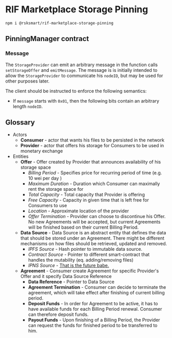 # RIF Marketplace Storage Pinning

```
npm i @rsksmart/rif-marketplace-storage-pinning
```

## PinningManager contract

### Message
The `StorageProvider` can emit an arbitrary message in the function calls `setStorageOffer` and `emitMessage`. 
The message is is initially intended to allow the `StorageProvider` to communicate his `nodeID`, but may be used for other purposes later.

The client should be instructed to enforce the following semantics:
- If `message` starts with `0x01`, then the following bits contain an arbitrary length `nodeID`.

## Glossary

 - Actors
    - **Consumer** - actor that wants his files to be persisted in the network
    - **Provider** - actor that offers his storage for Consumers to be used in monetary exchange
 - Entities
    - **Offer** - Offer created by Provider that announces availability of his storage space
      - *Billing Period* - Specifies price for recurring period of time (e.g. 10 wei per day ) 
      - *Maximum Duration* - Duration which Consumer can maximally rent the storage space for 
      - *Total Capacity* - Total capacity that Provider is offering
      - *Free Capacity* - Capacity in given time that is left free for Consumers to use  
      - *Location* - Approximate location of the provider
      - *Offer Termination* - Provider can choose to discontinue his Offer. No new Agreements will be accepted, but current Agreements will be finished based on their current Billing Period.
    - **Data Source** - Data Source is an abstract entity that defines the data that should be stored under an Agreement. There might be different mechanisms on how files should be retrieved, updated and removed.
      - *IPFS Source* - Hash pointer to immutable data source.
      - *Contract Source* - Pointer to different smart-contract that handles the mutability (eq. adding/removing files) 
      - *IPNS Source* - [That is the future babe.](https://gph.is/1FD4aQ0)
    - **Agreement** - Consumer create Agreement for specific Provider's Offer and it specify Data Source Reference
      - **Data Reference** - Pointer to Data Source
      - **Agreement Termination** - Consumer can decide to terminate the agreement, which will take effect after finishing of current billing period.
      - **Deposit Funds** - In order for Agreement to be active, it has to have available funds for each Billing Period renewal. Consumer can therefore deposit funds.
      - **Payout Funds** - Upon finishing of a Billing Period, the Provider can request the funds for finished period to be transferred to him. 
